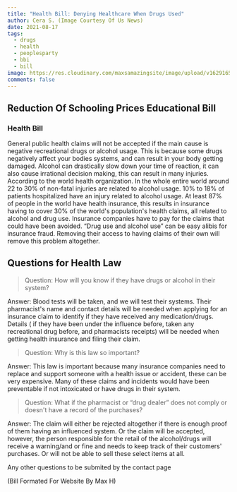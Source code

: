 ```yaml
---
title: "Health Bill: Denying Healthcare When Drugs Used"
author: Cera S. (Image Courtesy Of Us News)
date: 2021-08-17
tags:
  - drugs
  - health
  - peoplesparty
  - bbi
  - bill
image: https://res.cloudinary.com/maxsamazingsite/image/upload/v1629165780/politics%20for%20school/download_len4o3.jpg
comments: false
---
```

## Reduction Of Schooling Prices Educational Bill

### Health Bill

General public health claims will not be accepted if the main cause is negative recreational drugs or alcohol usage. This is because some drugs negatively affect your bodies systems, and can result in your body getting damaged. Alcohol can drastically slow down your time of reaction, it can also cause irrational decision making, this can result in many injuries. According to the world health organization. In the whole entire world around 22 to 30% of non-fatal injuries are related to alcohol usage. 10% to 18% of patients hospitalized have an injury related to alcohol usage. At least 87% of people in the world have health insurance, this results in insurance having to cover 30% of the world's population's health claims, all related to alcohol and drug use. Insurance companies have to pay for the claims that could have been avoided. “Drug use and alcohol use” can be easy alibis for insurance fraud. Removing their access to having claims of their own will remove this problem altogether.

## Questions for Health Law 
 
> Question: How will you know if they have drugs or alcohol in their system? 


Answer: Blood tests will be taken, and we will test their systems. Their pharmacist's name and contact details will be needed when applying for an insurance claim to identify if they have received any medication/drugs. 
Details ( if they have been under the influence before, taken any recreational drug before, and pharmacists receipts) will be needed when getting health insurance and filing their claim.

>Question: Why is this law so important?
  
Answer: This law is important because many insurance companies need to replace and support someone with a health issue or accident, these can be very expensive. Many of these claims and incidents would have been preventable if not intoxicated or have drugs in their system.

>Question: What if the pharmacist or “drug dealer” does not comply or doesn't have a record of the purchases? 

Answer: The claim will either be rejected altogether if there is enough proof of them having an influenced system. Or the claim will be accepted, however, the person responsible for the retail of the alcohol/drugs will receive a warning/and or fine and needs to keep track of their customers' purchases. Or will not be able to sell these select items at all. 

Any other questions to be submited by the contact page


(Bill Formated For Website By Max H)